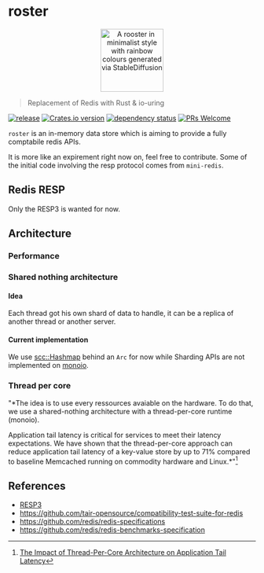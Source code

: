# roster

<p align="center">
    <img src="./docs/logo.svg" height="128" width="128" alt="A rooster in minimalist style with rainbow colours generated via StableDiffusion">
</p>

> Replacement of Redis with Rust & io-uring

[![release](https://github.com/Miaxos/roster/actions/workflows/release.yml/badge.svg)](https://github.com/Miaxos/roster/actions/workflows/release.yml)
[![Crates.io version](https://img.shields.io/crates/v/roster.svg)](https://crates.io/crates/roster)
[![dependency status](https://deps.rs/repo/github/miaxos/roster/status.svg)](https://deps.rs/repo/github/miaxos/roster)
[![PRs Welcome](https://img.shields.io/badge/PRs-welcome-brightgreen.svg)](https://github.com/miaxos/roster/compare)

`roster` is an in-memory data store which is aiming to provide a fully
comptabile redis APIs.

It is more like an expirement right now on, feel free to contribute. Some of the
initial code involving the resp protocol comes from `mini-redis`.

## Redis RESP

Only the RESP3 is wanted for now.

## Architecture

### Performance



### Shared nothing architecture

#### Idea
Each thread got his own shard of data to handle, it can be a replica of another
thread or another server.

#### Current implementation

We use
[scc::Hashmap](https://github.com/wvwwvwwv/scalable-concurrent-containers#HashMap) behind an `Arc` for now while Sharding APIs are not implemented on [monoio](https://github.com/bytedance/monoio/issues/213).

### Thread per core
"*The idea is to use every ressources avaiable on the hardware. To do that, we use
a shared-nothing architecture with a thread-per-core runtime (monoio).

Application tail latency is critical for services to meet their latency 
expectations. We have shown that the thread-per-core approach can reduce 
application tail latency of a key-value store by up to 71% compared to baseline 
Memcached running on commodity hardware and Linux.*"[^1]

## References

[^1]: [The Impact of Thread-Per-Core Architecture on Application Tail Latency](https://helda.helsinki.fi/server/api/core/bitstreams/3142abaa-16e3-4ad0-beee-e62add589fc4/content)
- [RESP3](https://github.com/redis/redis-specifications/blob/master/protocol/RESP3.md)
- https://github.com/tair-opensource/compatibility-test-suite-for-redis
- https://github.com/redis/redis-specifications
- https://github.com/redis/redis-benchmarks-specification
